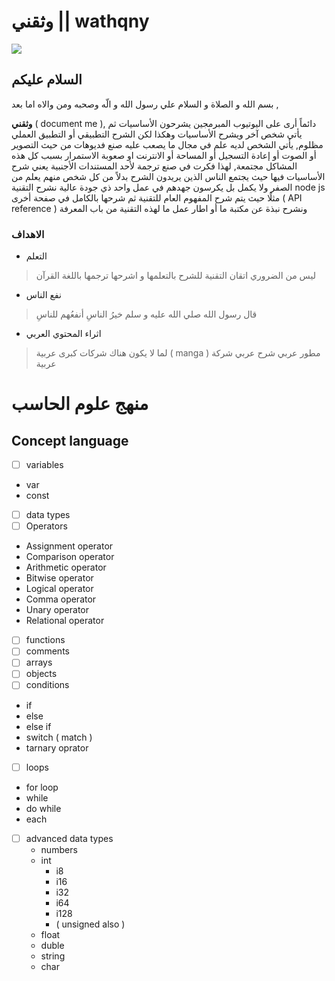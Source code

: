 # وثقني  || wathqny

<img src="https://github.com/wathqny/wathqny-template/raw/master/static/img/wathqny.png">



<h2>السلام عليكم</h2>


 بسم الله و الصلاة و السلام علي رسول الله و الّه وصحبه ومن والاه اما بعد ,

**وثقني** ( document me ), دائماً أرى على اليوتيوب المبرمجين يشرحون الأساسيات ثم يأتي شخص آخر ويشرح الأساسيات وهكذا لكن الشرح التطبيقي أو التطبيق العملي مظلوم, يأتي الشخص لديه علم في مجال ما يصعب عليه صنع فديوهات من حيث التصوير أو الصوت أو إعادة التسجيل أو المساحة أو الانترنت او صعوبة الاستمرار بسبب كل هذه المشاكل مجتمعة, لهذا فكرت في صنع ترجمة لأحد المستندات الأجنبية يعني شرح الأساسيات فيها حيث يجتمع الناس الذين يريدون الشرح بدلاً من كل شخص منهم يعلم من الصفر ولا يكمل بل يكرسون جهدهم في عمل واحد ذي جودة عالية نشرح التقنية node js مثلًا حيث يتم شرح المفهوم العام للتقنية ثم شرحها بالكامل في صفحة أخرى  ( API reference ) ونشرح نبذة عن مكتبة ما أو اطار عمل ما لهذه التقنية من باب المعرفة

<h3>الاهداف</h3>

 - التعلم
  >   ليس من الضروري اتقان التقنية للشرح بالتعلمها و اشرحها ترجمها باللغة القرآن

 - نفع الناس
  > قال رسول الله صلي الله عليه و سلم  خيرُ الناسِ أنفعُهم للناسِ 

 - اثراء المحتوي العربي 
  > لما لا يكون هناك شركات كبرى عربية  ( manga ) مطور عربي شرح عربي شركة عربية 

# منهج علوم الحاسب

## Concept language
- [ ] variables
 - var
 - const
- [ ] data types
- [ ] Operators
 - Assignment operator
 - Comparison operator
 - Arithmetic operator
 - Bitwise operator
 - Logical operator
 - Comma operator
 - Unary operator
 - Relational operator
  
- [ ] functions
- [ ] comments
- [ ] arrays
- [ ] objects
- [ ] conditions
 - if
 - else
 - else if
 - switch ( match )
 - tarnary oprator
- [ ] loops
 - for loop
 - while
 - do while
 - each 
- [ ] advanced data types 
   - numbers 
    - int
      - i8
      - i16
      - i32
      - i64
      - i128
      - ( unsigned also )
    - float
    - duble
  - string
   - char
  
